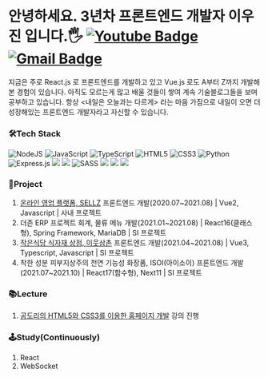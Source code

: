 안녕하세요. 3년차 프론트엔드 개발자 이우진 입니다.🖐
[![Youtube Badge](https://img.shields.io/badge/Youtube-ff0000?style=flat-square&logo=youtube&link=https://www.youtube.com/channel/UCUiLDqX0HPE0AUeieMEb2-g)](https://www.youtube.com/channel/UCUiLDqX0HPE0AUeieMEb2-g) [![Gmail Badge](https://img.shields.io/badge/Gmail-d14836?style=flat-square&logo=Gmail&logoColor=white&link=mailto:pappagallos@kakao.com)](mailto:pappagallos@kakao.com)
===========================================
지금은 주로 React.js 로 프론트엔드를 개발하고 있고 Vue.js 로도 A부터 Z까지 개발해본 경험이 있습니다. 아직도 모르는게 많고 배울 것들이 쌓여 계속 기술블로그들을 보며 공부하고 있습니다. 항상 <내일은 오늘과는 다르게> 라는 마음 가짐으로 내일이 오면 더 성장해있는 프론트엔드 개발자라고 자신할 수 있습니다.

### 🛠Tech Stack
<img alt="NodeJS" src="https://img.shields.io/badge/node.js-%2343853D.svg?style=for-the-badge&logo=node-dot-js&logoColor=white"/> <img alt="JavaScript" src="https://img.shields.io/badge/javascript-%23323330.svg?style=for-the-badge&logo=javascript&logoColor=%23F7DF1E"/> <img alt="TypeScript" src="https://img.shields.io/badge/typescript-%23007ACC.svg?style=for-the-badge&logo=typescript&logoColor=white"/> <img alt="HTML5" src="https://img.shields.io/badge/html5-%23E34F26.svg?style=for-the-badge&logo=html5&logoColor=white"/> <img alt="CSS3" src="https://img.shields.io/badge/css3-%231572B6.svg?style=for-the-badge&logo=css3&logoColor=white"/> <img alt="Python" src="https://img.shields.io/badge/python-%2314354C.svg?style=for-the-badge&logo=python&logoColor=white"/> <img alt="Express.js" src="https://img.shields.io/badge/express.js-%23404d59.svg?style=for-the-badge&logo=express&logoColor=%2361DAFB"/> <img src="https://img.shields.io/badge/vue.js-4FC08D?style=for-the-badge&logo=Vue.js&logoColor=black"> <img src="https://img.shields.io/badge/React-61DAFB?style=for-the-badge&logo=React&logoColor=black"> <img alt="SASS" src="https://img.shields.io/badge/SASS-hotpink.svg?style=for-the-badge&logo=SASS&logoColor=white"/> <img src="https://img.shields.io/badge/oracle-F80000?style=for-the-badge&logo=oracle&logoColor=white"> <img src="https://img.shields.io/badge/mysql-4479A1?style=for-the-badge&logo=mysql&logoColor=white"> <img src="https://img.shields.io/badge/bootstrap-7952B3?style=for-the-badge&logo=bootstrap&logoColor=white">

### 🚩Project
1. [온라인 영업 플랫폼, SELLZ](https://sellz.co.kr) 프론트엔드 개발(2020.07~2021.08) | Vue2, Javascript | 사내 프로젝트
2. 더존 ERP 프로젝트 회계, 물류 메뉴 개발(2021.01~2021.08) | React16(클래스형), Spring Framework, MariaDB | SI 프로젝트
3. [작은식당 식자재 상점, 이웃삼촌](https://m.gooduncles.com) 프론트엔드 개발(2021.04~2021.08) | Vue3, Typescript, Javascript | SI 프로젝트
4. 착한 성분 피부지상주의 천연 기능성 화장품, ISOI(아이소이) 프론트엔드 개발(2021.07~2021.10) | React17(함수형), Next11 | SI 프로젝트

### 📚Lecture
1. [공도리의 HTML5와 CSS3를 이용한 홈페이지 개발](https://www.inflearn.com/course/html5) 강의 진행 

### 🕹Study(Continuously)
1. React
2. WebSocket
